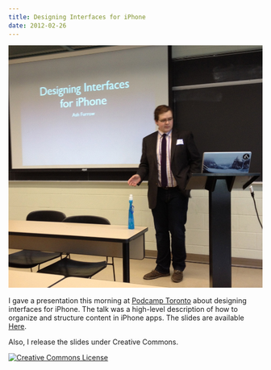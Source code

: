```yaml
---
title: Designing Interfaces for iPhone
date: 2012-02-26
---
```


![](A49871E0DC6544ADB32226D10F5714E9.jpg)

I gave a presentation this morning at [Podcamp Toronto](http://2012.podcamptoronto.com/) about designing interfaces for iPhone. The talk was a high-level description of how to organize and structure content in iPhone apps. The slides are available [Here](https://speakerdeck.com/ashfurrow/designing-interfaces-for-iphone).

Also, I release the slides under Creative Commons.

[![Creative Commons License](https://licensebuttons.net/l/by/3.0/88x31.png)](http://creativecommons.org/licenses/by/3.0/)
